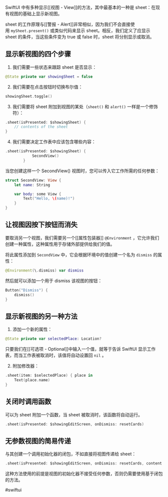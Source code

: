 SwiftUI 中有多种显示[[视图 - View]]的方法，其中最基本的一种是 sheet：在现有视图的基础上显示新视图。

sheet 的工作原理与[[警报 - Alert]]非常相似，因为我们不会直接使用 `mySheet.present()` 或类似代码来显示 sheet。相反，我们定义了应显示 sheet 的条件，当这些条件变为 true 或 false 时，sheet 将分别显示或取消。

## 显示新视图的四个步骤

1. 我们需要一些状态来跟踪 sheet 是否显示：

```swift
@State private var showingSheet = false
```

2. 我们需要在点击按钮时切换布尔值：

```swift
showingSheet.toggle()
```

3. 我们需要将 sheet 附加到视图的某处（`sheet()` 和 `alert()` 一样是一个修饰符）：

```swift
.sheet(isPresented: $showingSheet) {
    // contents of the sheet
}
```

4. 我们需要决定工作表中应该包含哪些内容：

```swift
.sheet(isPresented: $showingSheet) {
            SecondView()
        }
```

当您创建这样一个 SecondView() 视图时，您可以传入它工作所需的任何参数：

```swift
struct SecondView: View {
    let name: String

    var body: some View {
        Text("Hello, \(name)!")
    }
}
```

## 让视图因按下按钮而消失

要取消另一个视图，我们需要另一个[[属性包装器]] `@Environment` ，它允许我们创建一种属性，这种属性用于存储外部提供给我们的值。

将此属性添加到 `SecondView` 中，它会根据环境中的值创建一个名为 `dismiss` 的属性：

```swift
@Environment(\.dismiss) var dismiss
```

然后就可以添加一个用于 dismiss 该视图的按钮：

```swift
Button("Dismiss") {
    dismiss()
}
```

## 显示新视图的另一种方法

1. 添加一个新的属性：

```swift
@State private var selectedPlace: Location?
```

只要我们在[[可选项 - Optional]]中输入一个值，就等于告诉 SwiftUI 显示工作表，而当工作表被取消时，该值将自动设置回 `nil` 。

2. 附加修改器：

```swift
.sheet(item: $selectedPlace) { place in
    Text(place.name)
}
```

## 关闭时调用函数

可以为 sheet 附加一个函数，当 sheet 被取消时，该函数将自动运行。

```swift
.sheet(isPresented: $showingEditScreen, onDismiss: resetCards)
```

## 无参数视图的简易传递

与其创建一个调用初始化器的闭包，不如直接将视图传递给 sheet：

```swift
.sheet(isPresented: $showingEditScreen, onDismiss: resetCards, content: EditCards.init)
```

这种方法使用的前提是视图的初始化器不接受任何参数，否则仍需要使用基于闭包的方法。

#swiftui 